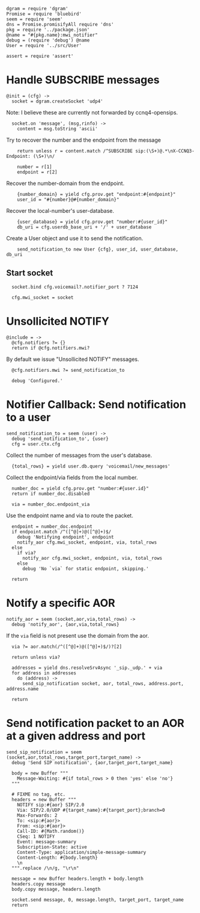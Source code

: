     dgram = require 'dgram'
    Promise = require 'bluebird'
    seem = require 'seem'
    dns = Promise.promisifyAll require 'dns'
    pkg = require '../package.json'
    @name = "#{pkg.name}:mwi_notifier"
    debug = (require 'debug') @name
    User = require '../src/User'

    assert = require 'assert'

Handle SUBSCRIBE messages
=========================

    @init = (cfg) ->
      socket = dgram.createSocket 'udp4'

Note: I believe these are currently not forwarded by ccnq4-opensips.

      socket.on 'message', (msg,rinfo) ->
        content = msg.toString 'ascii'

Try to recover the number and the endpoint from the message

        return unless r = content.match /^SUBSCRIBE sip:(\S+)@.*\nX-CCNQ3-Endpoint: (\S+)\n/

        number = r[1]
        endpoint = r[2]

Recover the number-domain from the endpoint.

        {number_domain} = yield cfg.prov.get "endpoint:#{endpoint}"
        user_id = "#{number}@#{number_domain}"

Recover the local-number's user-database.

        {user_database} = yield cfg.prov.get "number:#{user_id}"
        db_uri = cfg.userdb_base_uri + '/' + user_database

Create a User object and use it to send the notification.

        send_notification_to new User {cfg}, user_id, user_database, db_uri

Start socket
------------

      socket.bind cfg.voicemail?.notifier_port ? 7124

      cfg.mwi_socket = socket

Unsollicited NOTIFY
===================

    @include = ->
      @cfg.notifiers ?= {}
      return if @cfg.notifiers.mwi?

By default we issue "Unsollicited NOTIFY" messages.

      @cfg.notifiers.mwi ?= send_notification_to

      debug 'Configured.'

Notifier Callback: Send notification to a user
==============================================

    send_notification_to = seem (user) ->
      debug 'send_notification_to', {user}
      cfg = user.ctx.cfg

Collect the number of messages from the user's database.

      {total_rows} = yield user.db.query 'voicemail/new_messages'

Collect the endpoint/via fields from the local number.

      number_doc = yield cfg.prov.get "number:#{user.id}"
      return if number_doc.disabled

      via = number_doc.endpoint_via

Use the endpoint name and via to route the packet.

      endpoint = number_doc.endpoint
      if endpoint.match /^([^@]+)@([^@]+)$/
        debug 'Notifying endpoint', endpoint
        notify_aor cfg.mwi_socket, endpoint, via, total_rows
      else
        if via?
          notify_aor cfg.mwi_socket, endpoint, via, total_rows
        else
          debug 'No `via` for static endpoint, skipping.'

      return

Notify a specific AOR
=====================

    notify_aor = seem (socket,aor,via,total_rows) ->
      debug 'notify_aor', {aor,via,total_rows}

If the `via` field is not present use the domain from the aor.

      via ?= aor.match(/^([^@]+)@([^@]+)$/)?[2]

      return unless via?

      addresses = yield dns.resolveSrvAsync '_sip._udp.' + via
      for address in addresses
        do (address) ->
          send_sip_notification socket, aor, total_rows, address.port, address.name

      return

Send notification packet to an AOR at a given address and port
==============================================================

    send_sip_notification = seem (socket,aor,total_rows,target_port,target_name) ->
      debug 'Send SIP notification', {aor,target_port,target_name}

      body = new Buffer """
        Message-Waiting: #{if total_rows > 0 then 'yes' else 'no'}
      """

      # FIXME no tag, etc.
      headers = new Buffer """
        NOTIFY sip:#{aor} SIP/2.0
        Via: SIP/2.0/UDP #{target_name}:#{target_port};branch=0
        Max-Forwards: 2
        To: <sip:#{aor}>
        From: <sip:#{aor}>
        Call-ID: #{Math.random()}
        CSeq: 1 NOTIFY
        Event: message-summary
        Subscription-State: active
        Content-Type: application/simple-message-summary
        Content-Length: #{body.length}
        \n
      """.replace /\n/g, "\r\n"

      message = new Buffer headers.length + body.length
      headers.copy message
      body.copy message, headers.length

      socket.send message, 0, message.length, target_port, target_name
      return
